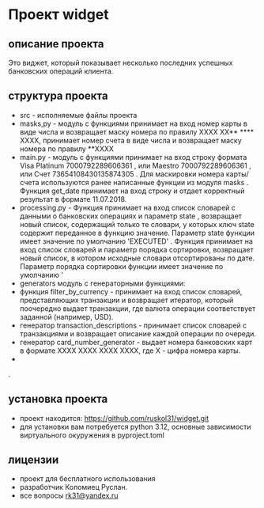 # Проект widget

## описание проекта
Это виджет, который показывает несколько последних успешных банковских операций клиента.

## структура проекта
* src - 
исполняемые файлы проекта
* masks,py - модуль с функциями принимает на вход номер карты в виде числа и возвращает маску номера по правилу XXXX XX** **** XXXX, 
принимает номер счета в виде числа и возвращает маску номера по правилу **XXXX
* main.py - модуль с функциями принимает на вход строку формата 
Visa Platinum 7000792289606361
, или 
Maestro 7000792289606361
, или 
Счет 73654108430135874305
. Для маскировки номера карты/счета используются ранее написанные функции из модуля 
masks
.
Функция 
get_date
 принимает на вход строку и отдает корректный результат в формате 
11.07.2018.
* processing.py - Функция принимает на вход список словарей с данными о банковских операциях и параметр 
state
, возвращает новый список, содержащий только те словари, у которых ключ 
state
 содержит переданное в функцию значение.
Параметр 
state
 функции имеет значение по умолчанию 
'EXECUTED'
.
Функция принимает на вход список словарей и параметр порядка сортировки, возвращает новый список, в котором исходные словари отсортированы по дате.
Параметр порядка сортировки функции имеет значение по умолчанию 
'
* generators
модуль с генераторными функциями:
* функция filter_by_currency - принимает на вход список словарей, представляющих транзакции и возвращает итератор, который поочередно выдает транзакции, где валюта операции соответствует заданной (например, USD).
* генератор transaction_descriptions - принимает список словарей с транзакциями и возвращает описание каждой операции по очереди.
* генератор card_number_generator - выдает номера банковских карт в формате 
XXXX XXXX XXXX XXXX, где X - цифра номера карты.
* 
.
## установка проекта

* проект находится:
https://github.com/ruskol31/widget.git
* для установки вам потребуется 
 python 3.12, основные зависимости виртуального окуружения в pyproject.toml


## лицензии
- проект для бесплатного использования
- разработчик Коломиец Руслан. 
- все вопросы rk31@yandex.ru




